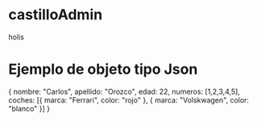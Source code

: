 # castilloAdmin

holis



# Ejemplo de objeto tipo Json

{
nombre: "Carlos",
apellido: "Orozco",
edad: 22,
numeros: [1,2,3,4,5],
coches:
[{
marca: "Ferrari",
color: "rojo"
},
{
marca: "Volskwagen",
color: "blanco"
}]
}
